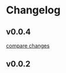 # Changelog

## v0.0.4

[compare changes](https://github.com/monikagorkhiya/svelte-lib-app/compare/v0.0.2...v0.0.4)

## v0.0.2

